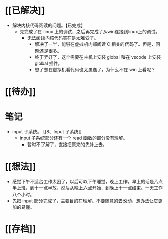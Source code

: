 # [[已解决]]
- 解决内核代码阅读的问题。【已完成】
	- 先完成了在 linux 上的调试，之后再完成了从win连接到linux上的调试。
		- 无法阅读内核代码实在是太难受了。 
			- 解决了一半，能够在虚拟机内部阅读 C 相关的代码了。但是，问题还是很多。
			- 终于弄好了，这个需要在主机上安装 global 和在 vscode 上安装 global 插件。
			- 想了想在虚拟机看代码也太愚蠢了，为什么不在 win 上看呢？
# [[待办]]

# 笔记
- input 子系统。 [[8、Input 子系统]] 
	- input 子系统部分还有一个 read 函数的部分没有理解。
		- 暂时不了解了，直接把原来的先补上去。


# [[想法]]
- 感觉下午不适合工作太困了，以后可以下午睡觉，晚上工作。早上的话是八点半上班，到十一点半放，然后从晚上六点开始，到晚上十一点结束。一天工作八个小时。
- 先把 input 部分完成了，主要目的在理解。不要随意的去改动，想办法让它更加的易懂。

# [[存档]]